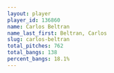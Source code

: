 ```yaml
---
layout: player
player_id: 136860
name: Carlos Beltran
name_last_first: Beltran, Carlos
slug: carlos-beltran
total_pitches: 762
total_bangs: 138
percent_bangs: 18.1%
---
```

